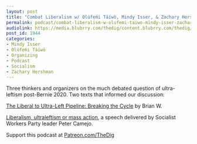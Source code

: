 ```yaml
---
layout: post
title: "Combat Liberalism w/ Olúfẹ́mi Táíwò, Mindy Isser, & Zachary Hershman"
permalink: podcast/combat-liberalism-w-olufemi-taiwo-mindy-isser-zachary-hershman
audiolink: https://media.blubrry.com/thedig/content.blubrry.com/thedig/The_Dig-EP_302-CombatLibs.mp3
post_id: 1944
categories: 
- Mindy Isser
- Olúfẹ́mi Táíwò
- Organizing
- Podcast
- Socialism
- Zachary Hershman
---
```


Three thinkers and organizers on the much debated question of ultra-leftism post-Bernie 2020. Two texts that informed our discussion: 

[The Liberal to Ultra-Left Pipeline: Breaking the Cycle](https://washingtonsocialist.mdcdsa.org/ws-articles/21-03-breaking-the-cycle) by Brian W. 

[Liberalism, ultraleftism or mass action](https://www.marxists.org/archive/camejo/1970/ultraleftismormassaction.htm), a speech delivered by Socialist Workers Party leader Peter Camejo.

Support this podcast at 
[Patreon.com/TheDig](http://Patreon.com/TheDig)